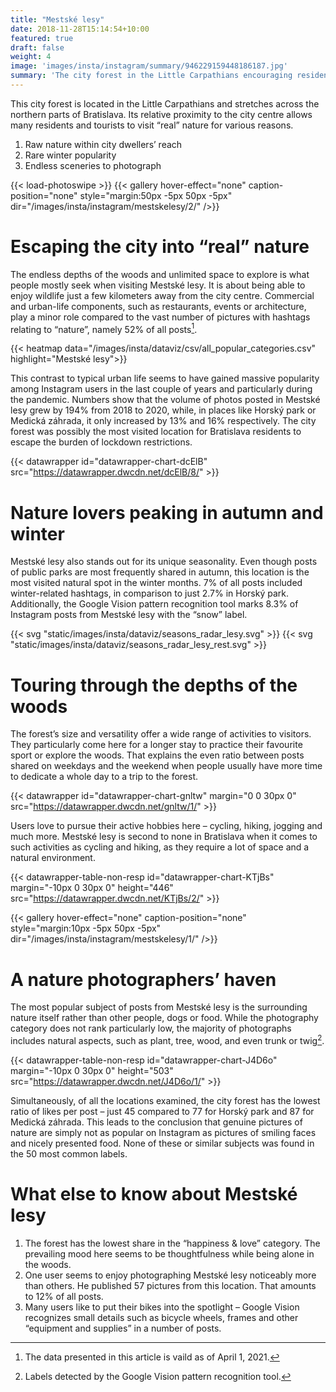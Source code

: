 ```yaml
---
title: "Mestské lesy"
date: 2018-11-28T15:14:54+10:00
featured: true
draft: false
weight: 4
image: 'images/insta/instagram/summary/946229159448186187.jpg'
summary: 'The city forest in the Little Carpathians encouraging residents and tourists to explore “real” nature'
---
```


This city forest is located in the Little Carpathians and stretches across the northern parts of Bratislava. Its relative proximity to the city centre allows many residents and tourists to visit “real” nature for various reasons.

1. Raw nature within city dwellers’ reach
2. Rare winter popularity
3. Endless sceneries to photograph

{{< load-photoswipe >}}
{{< gallery hover-effect="none" caption-position="none" style="margin:50px -5px 50px -5px" dir="/images/insta/instagram/mestskelesy/2/" />}}

# Escaping the city into “real” nature

The endless depths of the woods and unlimited space to explore is what people mostly seek when visiting Mestské lesy. It is about being able to enjoy wildlife just a few kilometers away from the city centre. Commercial and urban-life components, such as restaurants, events or architecture, play a minor role compared to the vast number of pictures with hashtags relating to “nature”, namely 52% of all posts[^2].

{{< heatmap data="/images/insta/dataviz/csv/all_popular_categories.csv" highlight="Mestské lesy">}}

This contrast to typical urban life seems to have gained massive popularity among Instagram users in the last couple of years and particularly during the pandemic. Numbers show that the volume of photos posted in Mestské lesy grew by 194% from 2018 to 2020, while, in places like Horský park or Medická záhrada, it only increased by 13% and 16% respectively. The city forest was possibly the most visited location for Bratislava residents to escape the burden of lockdown restrictions.

{{< datawrapper id="datawrapper-chart-dcElB" src="https://datawrapper.dwcdn.net/dcElB/8/" >}}

# Nature lovers peaking in autumn and winter

Mestské lesy also stands out for its unique seasonality. Even though posts of public parks are most frequently shared in autumn, this location is the most visited natural spot in the winter months. 7% of all posts included winter-related hashtags, in comparison to just 2.7% in Horský park. Additionally, the Google Vision pattern recognition tool marks 8.3% of Instagram posts from Mestské lesy with the “snow” label.

{{< svg "static/images/insta/dataviz/seasons_radar_lesy.svg" >}}
{{< svg "static/images/insta/dataviz/seasons_radar_lesy_rest.svg" >}}

# Touring through the depths of the woods

The forest’s size and versatility offer a wide range of activities to visitors. They particularly come here for a longer stay to practice their favourite sport or explore the woods. That explains the even ratio between posts shared on weekdays and the weekend when people usually have more time to dedicate a whole day to a trip to the forest.

{{< datawrapper id="datawrapper-chart-gnltw" margin="0 0 30px 0" src="https://datawrapper.dwcdn.net/gnltw/1/" >}}

Users love to pursue their active hobbies here – cycling, hiking, jogging and much more. Mestské lesy is second to none in Bratislava when it comes to such activities as cycling and hiking, as they require a lot of space and a natural environment.

{{< datawrapper-table-non-resp id="datawrapper-chart-KTjBs" margin="-10px 0 30px 0" height="446" src="https://datawrapper.dwcdn.net/KTjBs/2/" >}}

{{< gallery hover-effect="none" caption-position="none" style="margin:10px -5px 50px -5px" dir="/images/insta/instagram/mestskelesy/1/" />}}

# A nature photographers’ haven

The most popular subject of posts from Mestské lesy is the surrounding nature itself rather than other people, dogs or food. While the photography category does not rank particularly low, the majority of photographs includes natural aspects, such as plant, tree, wood, and even trunk or twig[^1].

{{< datawrapper-table-non-resp id="datawrapper-chart-J4D6o" margin="-10px 0 30px 0" height="503" src="https://datawrapper.dwcdn.net/J4D6o/1/" >}}

Simultaneously, of all the locations examined, the city forest has the lowest ratio of likes per post –  just 45 compared to 77 for Horský park and 87 for Medická záhrada. This leads to the conclusion that genuine pictures of nature are simply not as popular on Instagram as pictures of smiling faces and nicely presented food. None of these or similar subjects was found in the 50 most common labels.  

# What else to know about Mestské lesy

1. The forest has the lowest share in the “happiness & love” category. The prevailing mood here seems to be thoughtfulness while being alone in the woods.
2. One user seems to enjoy photographing Mestské lesy noticeably more than others. He published 57 pictures from this location. That amounts to 12% of all posts.
3. Many users like to put their bikes into the spotlight – Google Vision recognizes small details such as bicycle wheels, frames and other “equipment and supplies” in a number of posts.

[^1]: Labels detected by the Google Vision pattern recognition tool.
[^2]: The data presented in this article is vaild as of April 1, 2021.